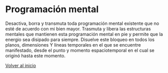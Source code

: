 # Programación mental

Desactiva, borra y transmuta toda programación mental existente que no esté de acuerdo con mi bien mayor. Trasmuta y libera las estructuras mentales que mantienen esta programación mental en pie y permite que la energio sea disipado para siempre. Disuelve este bloqueo en todos los planos, dimensiones Y líneas temporales en el que se encuentre manifestado, desde el punto y momento espaciotemporal en el cual se originó hasta este momento.

[Volver al inicio](../readme.md)
